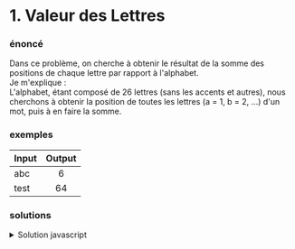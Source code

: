 # 1. Valeur des Lettres

### énoncé

Dans ce problème, on cherche à obtenir le résultat de la somme des positions de chaque lettre par rapport à l'alphabet. <br>
Je m'explique : <br>
L'alphabet, étant composé de 26 lettres (sans les accents et autres), nous cherchons à obtenir la position de toutes les lettres (a = 1, b = 2, ...) d'un mot, puis à en faire la somme.

### exemples

| Input   |      Output    |
|----------|:-------------:|
| abc |  6 |
| test |    64   |

### solutions

<details>
<summary>Solution javascript</summary>
```javascript
const input = "abc"; // input

let result = 0;

for (let i = 0; i < input.length; i++) {
	result += input.charCodeAt(i) - 96; // a = 97
}

console.log(result); // output
```
</details>
